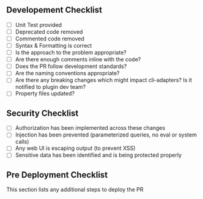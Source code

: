 ## Developement Checklist

- [ ] Unit Test provided
- [ ] Deprecated code removed
- [ ] Commented code removed
- [ ] Syntax & Formatting is correct
- [ ] Is the approach to the problem appropriate?
- [ ] Are there enough comments inline with the code?
- [ ] Does the PR follow development standards?
- [ ] Are the naming conventions appropriate?
- [ ] Are there any breaking changes which might impact cli-adapters? Is it notified to plugin dev team?
- [ ] Property files updated?

## Security Checklist

- [ ] Authorization has been implemented across these changes
- [ ] Injection has been prevented (parameterized queries, no eval or system calls)
- [ ] Any web UI is escaping output (to prevent XSS)
- [ ] Sensitive data has been identified and is being protected properly

## Pre Deployment Checklist

This section lists any additional steps to deploy the PR
